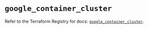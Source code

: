# `google_container_cluster`

Refer to the Terraform Registry for docs: [`google_container_cluster`](https://registry.terraform.io/providers/hashicorp/google-beta/6.12.0/docs/resources/google_container_cluster).
